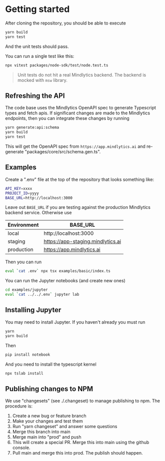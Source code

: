 # Getting started

After cloning the repository, you should be able to execute

```sh
yarn build
yarn test
```

And the unit tests should pass.

You can run a single test like this:

```sh
npx vitest packages/node-sdk/test/node.test.ts 
```

> Unit tests do not hit a real Mindlytics backend.  The backend is mocked with `msw` library.

## Refreshing the API

The code base uses the Mindlytics OpenAPI spec to generate Typescript types and fetch apis.  If significant changes are made to the Mindlytics endpoints, then you can integrate these changes by running

```sh
yarn generate:api:schema
yarn build
yarn test
```

This will get the OpenAPI spec from `https://app.mindlytics.ai` and re-generate "packages/core/src/schema.gen.ts".

## Examples

Create a ".env" file at the top of the repository that looks something like:

```sh
API_KEY=xxxx
PROJECT_ID=yyyy
BASE_URL=http://localhost:3000
```

Leave out `BASE_URL` if you are testing against the production Mindlytics backend service.  Otherwise use

| Environment | BASE_URL |
| ----------- | -------- |
| local       | http://localhost:3000 |
| staging     | https://app-staging.mindlytics.ai |
| production  | https://app.mindlytics.ai |

Then you can run

```sh
eval `cat .env` npx tsx examples/basic/index.ts 
```

You can run the Jupyter notebooks (and create new ones)

```sh
cd examples/jupyter
eval `cat ../../.env` jupyter lab
```

## Installing Jupyter

You may need to install Jupyter.  If you haven't already you must run

```sh
yarn
yarn build
```

Then

```sh
pip install notebook
```

And you need to install the typescript kernel

```sh
npx tslab install
```

## Publishing changes to NPM

We use "changesets" (see ./.changeset) to manage publishing to npm.  The procedure is:

1. Create a new bug or feature branch
2. Make your changes and test them
3. Run "yarn changeset" and answer some questions
4. Merge this branch into main
5. Merge main into "prod" and push
6. This will create a special PR.  Merge this into main using the github console.
7. Pull main and merge this into prod.  The publish should happen.
